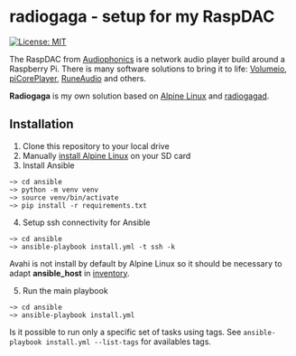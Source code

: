 # radiogaga - setup for my RaspDAC

[![License: MIT](https://img.shields.io/badge/License-MIT-blue.svg)](https://opensource.org/licenses/MIT)

The RaspDAC from [Audiophonics](https://www.audiophonics.fr/fr/) is a network audio player build around a Raspberry Pi. There is many software solutions to bring it to life: [Volumeio](https://volumio.org/), [piCorePlayer](https://www.picoreplayer.org/), [RuneAudio](http://www.runeaudio.com/) and others.

**Radiogaga** is my own solution based on [Alpine Linux](https://alpinelinux.org/) and [radiogagad](https://github.com/vinymeuh/radiogagad).

## Installation

1. Clone this repository to your local drive
2. Manually [install Alpine Linux](https://github.com/vinymeuh/radiogaga/blob/master/alpine/README.md) on your SD card
3. Install Ansible

```
~> cd ansible
~> python -m venv venv
~> source venv/bin/activate
~> pip install -r requirements.txt  
```

4. Setup ssh connectivity for Ansible

```
~> cd ansible
~> ansible-playbook install.yml -t ssh -k
```

Avahi is not install by default by Alpine Linux so it should be necessary to adapt **ansible_host** in [inventory](https://github.com/vinymeuh/radiogaga/blob/master/inventory).

5. Run the main playbook

```
~> cd ansible
~> ansible-playbook install.yml
```

Is it possible to run only a specific set of tasks using tags. See ```ansible-playbook install.yml --list-tags``` for availables tags.
